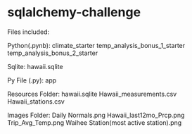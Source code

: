 # sqlalchemy-challenge



Files included:

Python(.pynb):
climate_starter
temp_analysis_bonus_1_starter
temp_analysis_bonus_2_starter

Sqlite:
hawaii.sqlite

Py File (.py):
app

Resources Folder:
hawaii.sqlite
Hawaii_measurements.csv
Hawaii_stations.csv


Images Folder:
Daily Normals.png
Hawaii_last12mo_Prcp.png
Trip_Avg_Temp.png
Waihee Station(most active station).png
